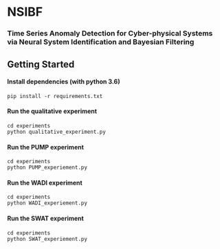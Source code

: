 # NSIBF



### Time Series Anomaly Detection for Cyber-physical Systems via Neural System Identification and Bayesian Filtering


## Getting Started

#### Install dependencies (with python 3.6) 

```shell
pip install -r requirements.txt
```

#### Run the qualitative experiment

```shell
cd experiments
python qualitative_experiment.py
```

#### Run the PUMP experiment

```shell
cd experiments
python PUMP_experiement.py
```

#### Run the WADI experiment

```shell
cd experiments
python WADI_experiement.py
```

#### Run the SWAT experiment

```shell
cd experiments
python SWAT_experiement.py
```
